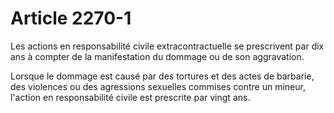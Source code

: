 # Article 2270-1

Les actions en responsabilité civile extracontractuelle se prescrivent par dix ans à compter de la manifestation du dommage ou de son aggravation.

Lorsque le dommage est causé par des tortures et des actes de barbarie, des violences ou des agressions sexuelles commises contre un mineur, l'action en responsabilité civile est prescrite par vingt ans.

